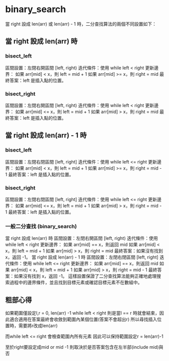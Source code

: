 # binary_search
當 right 設成 len(arr) 或 len(arr) - 1 時，二分查找算法的兩個不同設置如下：
## 當 right 設成 len(arr) 時
### bisect_left
區間設置：左閉右開區間 [left, right)
迭代條件：使用 while left < right
更新邊界：
如果 arr[mid] < x，則 left = mid + 1
如果 arr[mid] >= x，則 right = mid
最終答案：left 是插入點的位置。
### bisect_right
區間設置：左閉右開區間 [left, right)
迭代條件：使用 while left < right
更新邊界：
如果 arr[mid] <= x，則 left = mid + 1
如果 arr[mid] > x，則 right = mid
最終答案：left 是插入點的位置。
## 當 right 設成 len(arr) - 1 時
### bisect_left
區間設置：左閉右閉區間 [left, right]
迭代條件：使用 while left <= right
更新邊界：
如果 arr[mid] < x，則 left = mid + 1
如果 arr[mid] >= x，則 right = mid - 1
最終答案：left 是插入點的位置。
### bisect_right
區間設置：左閉右閉區間 [left, right]
迭代條件：使用 while left <= right
更新邊界：
如果 arr[mid] <= x，則 left = mid + 1
如果 arr[mid] > x，則 right = mid - 1
最終答案：left 是插入點的位置。

### 一般二分查找 (binary_search)
當 right 設成 len(arr) 時
區間設置：左閉右開區間 [left, right)
迭代條件：使用 while left < right
更新邊界：
如果 arr[mid] == x，則返回 mid
如果 arr[mid] < x，則 left = mid + 1
如果 arr[mid] > x，則 right = mid
最終答案：如果沒有找到 x，返回 -1。
當 right 設成 len(arr) - 1 時
區間設置：左閉右閉區間 [left, right]
迭代條件：使用 while left <= right
更新邊界：
如果 arr[mid] == x，則返回 mid
如果 arr[mid] < x，則 left = mid + 1
如果 arr[mid] > x，則 right = mid - 1
最終答案：如果沒有找到 x，返回 -1。
這樣設置保證了二分查找算法能夠正確地處理搜索過程中的邊界條件，並且找到目標元素或確認目標元素不在數組中。

## 粗部心得
如果範圍僅設定l,r = 0, len(arr) -1
while left < right 則是當l == r 時就會結束，因此適合適用在答案最終會收斂到範圍內某個位置(答案不會超出r)
所以尋找插入位置時，需要將r改成len(arr)

而while left <= right 會檢查範圍內所有元素
因此可以保持範圍設定r = len(arr)-1

至於right要設定成mid or mid -1 則取決於是否答案包含在左半部(include mid)與否

